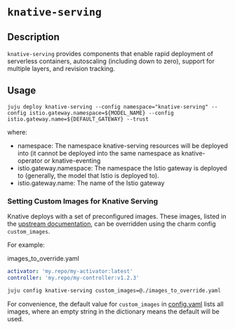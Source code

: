 # `knative-serving`

## Description

`knative-serving` provides components that enable rapid deployment of serverless containers, autoscaling (including down to zero), support for multiple layers, and revision tracking.

## Usage

```
juju deploy knative-serving --config namespace="knative-serving" --config istio.gateway.namespace=${MODEL_NAME} --config istio.gateway.name=${DEFAULT_GATEWAY} --trust
```

where:

* namespace: The namespace knative-serving resources will be deployed into (it cannot be deployed into the same namespace as knative-operator or knative-eventing
* istio.gateway.namespace: The namespace the Istio gateway is deployed to (generally, the model that Istio is deployed to).
* istio.gateway.name: The name of the Istio gateway

### Setting Custom Images for Knative Serving

Knative deploys with a set of preconfigured images.  These images, listed in the [upstream documentation](https://knative.dev/docs/install/operator/configuring-serving-cr/#download-images-individually-without-secrets), can be overridden using the charm config `custom_images`.

For example:

images_to_override.yaml
```yaml
activator: 'my.repo/my-activator:latest'
controller: 'my.repo/my-controller:v1.2.3'
```

```bash
juju config knative-serving custom_images=@./images_to_override.yaml
```

For convenience, the default value for `custom_images` in [config.yaml](./config.yaml) lists all images, where an empty string in the dictionary means the default will be used.
